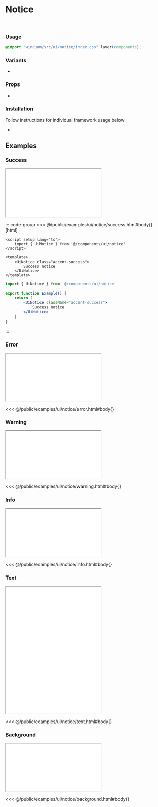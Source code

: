 # Notice
<br>
<ViewSourceGh href="https://github.com/winduum/winduum/blob/main/src/ui/notice" />

### Usage

```css
@import "winduum/src/ui/notice/index.css" layer(components);
```

### Variants
* <LinkGh name="default" path="ui/notice" />

### Props
* <LinkGh name="default-props" path="ui/notice" />

### Installation
Follow instructions for individual framework usage below

* <LinkGh name="winduum" url="https://github.com/winduum/winduum/blob/main/src/ui/notice" />

## Examples

### Success

<iframe onload="this.style.visibility = 'visible';" src="/examples/ui/notice/success.html"></iframe>

::: code-group
<<< @/public/examples/ui/notice/success.html#body{} [html]
```vue
<script setup lang="ts">
    import { UiNotice } from '@/components/ui/notice'
</script>

<template>
    <UiNotice class="accent-success">
        Success notice
    </UiNotice>
</template>
```
```jsx
import { UiNotice } from '@/components/ui/notice'

export function Example() {
    return (
        <UiNotice className="accent-success">
            Success notice
        </UiNotice>
    )
}
```
:::

### Error

<iframe onload="this.style.visibility = 'visible';" src="/examples/ui/notice/error.html"></iframe>

<<< @/public/examples/ui/notice/error.html#body{}

### Warning

<iframe onload="this.style.visibility = 'visible';" src="/examples/ui/notice/warning.html"></iframe>

<<< @/public/examples/ui/notice/warning.html#body{}

### Info

<iframe onload="this.style.visibility = 'visible';" src="/examples/ui/notice/info.html"></iframe>

<<< @/public/examples/ui/notice/info.html#body{}

### Text

<iframe onload="this.style.visibility = 'visible';" src="/examples/ui/notice/text.html" style="height: 25rem"></iframe>

<<< @/public/examples/ui/notice/text.html#body{}

### Background

<iframe onload="this.style.visibility = 'visible';" src="/examples/ui/notice/background.html"></iframe>

<<< @/public/examples/ui/notice/background.html#body{}
